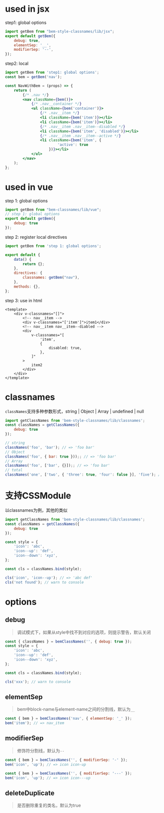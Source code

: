 # used in jsx

step1: global options

```js
import getBem from "bem-style-classnames/lib/jsx";
export default getBem({
	debug: true,
    elementSep: '__',
    modifierSep: '--',
});
```

step2: local

```jsx
import getBem from 'step1: global options';
const bem = getBem('nav');

const NavWithBem = (props) => {
    return (
        {/* .nav */}
        <nav className={bem()}>
            {/* .nav__container */}
            <ul className={bem('container')}>
                {/* .nav__item */}
                <li className={bem('item')}></li>
                <li className={bem('item')}></li>
                {/* .nav__item .nav__item--disabled */}
                <li className={bem('item', 'disabled')}></li>
                {/* .nav__item .nav__item--active */}
                <li className={bem('item', {
                        'active': true
                    })}></li>
            </ul>
        </nav>
    );
};
```



# used in vue

step 1: global options

```js
import getBem from "bem-classnames/lib/vue";
// step 1: global options
export default getBem({
    debug: true
});
```

step 2: register local directives

```js
import getBem from 'step 1: global options';

export default {
    data() {
        return {};
    },
    directives: {
        classnames: getBem("nav"),
    },
    methods: {},
};
```

step 3: use in html

```vue
<template>
    <div v-classnames="[]">
        <!-- nav__item -->
        <div v-classnames="['item']">item1</div>
        <!-- nav__item nav__item--diabled -->
        <div
            v-classnames="[
                'item',
                {
                    disabled: true,
                },
            ]"
        >
            item2
        </div>
    </div>
</template>
```



# classnames

`classNames`支持多种参数形式，string | Object | Array | undefined | null

```js
import getClassNames from 'bem-style-classnames/lib/classnames';
const classNames = getClassNames({
    debug: true
});

// string
classNames('foo', 'bar'); // => 'foo bar'
// Object
classNames('foo', { bar: true }));; // => 'foo bar'
// Array
classNames('foo', ['bar', {}]);; // => 'foo bar'
// total
classNames('one', ['two', { 'three': true, 'four': false }], 'five'); // => 'one two three five'
```



#  支持CSSModule

以classnames为例，其他的类似

```jsx
import getClassNames from 'bem-style-classnames/lib/classnames';
const classNames = getClassNames({
    debug: true
});

const style = {
    'icon': 'abc',
    'icon--up': 'def',
    'icon--down': 'xyz',
};

const cls = classNames.bind(style);

cls('icon', 'icon--up'); // => 'abc def'
cls('not found'); // warn to console
```





# options

## debug

> 调试模式下，如果从style中找不到对应的选项，则提示警告，默认关闭

```js
const { classNames } = bemClassNames('', { debug: true });
const style = {
    'icon': 'abc',
    'icon--up': 'def',
    'icon--down': 'xyz',
};

const cls = classNames.bind(style);

cls('xxx'); // warn to console
```



## elementSep

> bem中block-name与element-name之间的分割线，默认为`__`

```js
const { bem } = bemClassNames('nav', { elementSep: '_' });
bem('item'); // => nav_item
```



## modifierSep

> 修饰符分割线，默认为`--`

```js
const { bem } = bemClassNames('', { modifierSep: '-' });
bem('icon', 'up'); // => icon icon-up

const { bem } = bemClassNames('', { modifierSep: '---' });
bem('icon', 'up'); // => icon icon---up
```



## deleteDuplicate

> 是否删除重复的类名，默认为true

